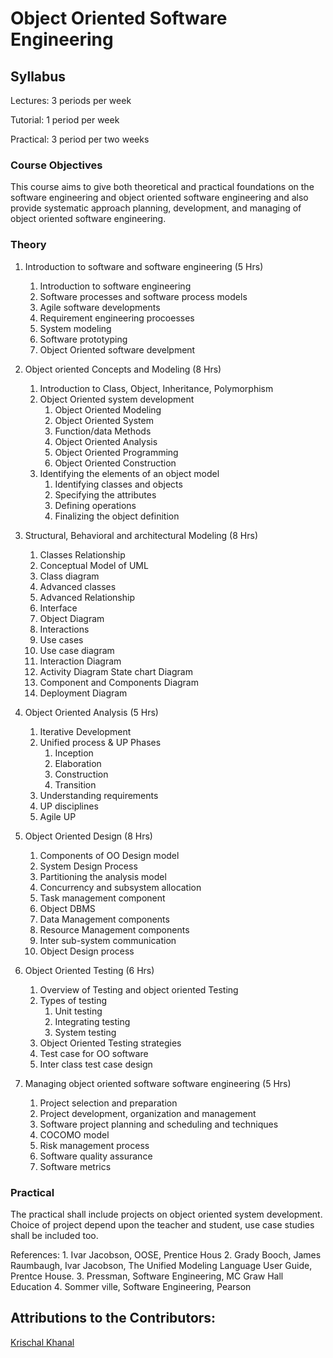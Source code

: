 # Object Oriented Software Engineering
## Syllabus


Lectures: 3 periods per week

Tutorial: 1 period per week

Practical: 3 period per two weeks

### Course Objectives

This course aims to give both theoretical and practical foundations on the software engineering and object oriented software engineering and also provide systematic approach planning, development, and managing of object oriented software engineering.

### Theory

1. Introduction to software and software engineering (5 Hrs)
    1. Introduction to software engineering
    2. Software processes and software process models
    3. Agile software developments
    4. Requirement engineering procoesses
    5. System modeling
    6. Software prototyping
    7. Object Oriented software develpment

2. Object oriented Concepts and Modeling (8 Hrs)
    1. Introduction to Class, Object, Inheritance, Polymorphism
    2. Object Oriented system development
        1. Object Oriented Modeling
        2. Object Oriented System
        3. Function/data Methods
        4. Object Oriented Analysis
        5. Object Oriented Programming
        6. Object Oriented Construction
    3. Identifying the elements of an object model
        1. Identifying classes and objects
        2. Specifying the attributes
        3. Defining operations
        4. Finalizing the object definition

3. Structural, Behavioral and architectural Modeling (8 Hrs)
    1. Classes Relationship
    2. Conceptual Model of UML
    3. Class diagram
    4. Advanced classes
    5. Advanced Relationship
    6. Interface
    7. Object Diagram
    8. Interactions
    9. Use cases
    10. Use case diagram
    11. Interaction Diagram
    12. Activity Diagram State chart Diagram
    13. Component and Components Diagram
    14. Deployment Diagram

4. Object Oriented Analysis (5 Hrs)
    1. Iterative Development
    2. Unified process & UP Phases
        1. Inception
        2. Elaboration
        3. Construction
        4. Transition
    3. Understanding requirements
    4. UP disciplines
    5. Agile UP

5. Object Oriented Design (8 Hrs)
    1. Components of OO Design model
    2. System Design Process
    3. Partitioning the analysis model
    4. Concurrency and subsystem allocation
    5. Task management component
    6. Object DBMS
    7. Data Management components
    8. Resource Management components
    9. Inter sub-system communication
    10. Object Design process

6. Object Oriented Testing (6 Hrs)
    1. Overview of Testing and object oriented Testing
    2. Types of testing
        1. Unit testing
        2. Integrating testing
        3. System testing
    3. Object Oriented Testing strategies
    4. Test case for OO software
    5. Inter class test case design

7. Managing object oriented software software engineering (5 Hrs)
    1. Project selection and preparation
    2. Project development, organization and management
    3. Software project planning and scheduling and techniques
    4. COCOMO model
    5. Risk management process
    6. Software quality assurance
    7. Software metrics

### Practical
The practical shall include projects on object oriented system development. Choice of project depend upon the teacher and student, use case studies shall be included too.

References:
    1. Ivar Jacobson, OOSE, Prentice Hous
    2. Grady Booch, James Raumbaugh, Ivar Jacobson, The Unified Modeling Language User Guide, Prentce House.
    3. Pressman, Software Engineering, MC Graw Hall Education
    4. Sommer ville, Software Engineering, Pearson



## Attributions to the Contributors:

[Krischal Khanal](https://github.com/krischal111)